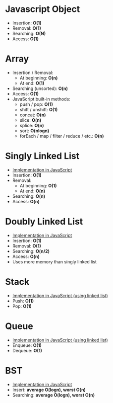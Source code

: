 # Javascript Object

- Insertion: **O(1)**
- Removal: **O(1)**
- Searching: **O(N)**
- Access: **O(1)**

# Array

- Insertion / Removal:
  - At beginning: **O(n)**
  - At end: **O(1)**
- Searching (unsorted): **O(n)**
- Access: **O(1)**
- JavaScript built-in methods:
  - push / pop:  **O(1)**
  - shift / unshift: **O(1)**
  - concat: **O(n)**
  - slice: **O(n)**
  - splice: **O(n)**
  - sort: **O(nlogn)**
  - forEach / map / filter / reduce / etc.: **O(n)**

# Singly Linked List

- [Implementation in JavaScript](./SinglyLinkedList.ts)
- Insertion: **O(1)**
- Removal:
  - At beginning: **O(1)**
  - At end: **O(n)**
- Searching: **O(n)**
- Access: **O(n)**

# Doubly Linked List

- [Implementation in JavaScript](./DoublyLinkedList.ts)
- Insertion: **O(1)**
- Removal: **O(1)**
- Searching: **O(n/2)**
- Access: **O(n)**
- Uses more memory than singly linked list

# Stack

- [Implementation in JavaScript (using linked list)](./Stack.ts)
- Push: **O(1)**
- Pop: **O(1)**

# Queue

- [Implementation in JavaScript (using linked list)](./Queue.ts)
- Enqueue: **O(1)**
- Dequeue: **O(1)**

# BST

- [Implementation in JavaScript](./BST.ts)
- Insert: **average O(logn), worst O(n)**
- Searching: **average O(logn), worst O(n)**